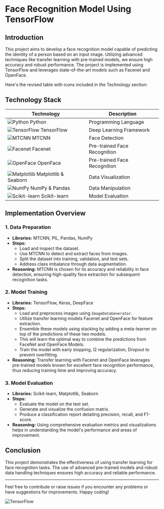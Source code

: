 # Face Recognition Model Using TensorFlow

## Introduction
This project aims to develop a face recognition model capable of predicting the identity of a person based on an input image. Utilizing advanced techniques like transfer learning with pre-trained models, we ensure high accuracy and robust performance. The project is implemented using TensorFlow and leverages state-of-the-art models such as Facenet and OpenFace.

Here's the revised table with icons included in the Technology section:

## Technology Stack
| Technology                                                   | Description                    |
|--------------------------------------------------------------|--------------------------------|
| ![Python](https://img.icons8.com/color/48/000000/python.png) Python                | Programming Language           |
| ![TensorFlow](https://img.icons8.com/color/48/000000/tensorflow.png) TensorFlow    | Deep Learning Framework        |
| ![MTCNN](https://img.icons8.com/color/48/000000/face-id.png) MTCNN                 | Face Detection                 |
| ![Facenet](https://img.icons8.com/color/48/000000/facial-recognition-scan.png) Facenet | Pre-trained Face Recognition   |
| ![OpenFace](https://img.icons8.com/color/48/000000/facial-recognition-scan.png) OpenFace | Pre-trained Face Recognition   |
| ![Matplotlib](https://img.icons8.com/color/48/000000/bar-chart.png) Matplotlib & Seaborn | Data Visualization             |
| ![NumPy](https://img.icons8.com/color/48/000000/numpy.png) NumPy & Pandas         | Data Manipulation              |
| ![Scikit-learn](https://camo.githubusercontent.com/632fad41ad7b3cbaf743281aa2332b3215ad9c621f7e3ffeb9f2274207a82a88/68747470733a2f2f696d672e736869656c64732e696f2f62616467652f2d5363696b69745f4c6561726e2d4637393331453f7374796c653d666c6174266c6f676f3d7363696b69742d6c6561726e266c6f676f436f6c6f723d7768697465) Scikit-learn | Model Evaluation               |

## Implementation Overview

### 1. Data Preparation
   - **Libraries:** MTCNN, PIL, Pandas, NumPy
   - **Steps:**
     - Load and inspect the dataset.
     - Use MTCNN to detect and extract faces from images.
     - Split the dataset into training, validation, and test sets.
     - Address class imbalance through data augmentation.
   - **Reasoning:** MTCNN is chosen for its accuracy and reliability in face detection, ensuring high-quality face extraction for subsequent recognition tasks.

### 2. Model Training
   - **Libraries:** TensorFlow, Keras, DeepFace
   - **Steps:**
     - Load and preprocess images using `ImageDataGenerator`.
     - Utilize transfer learning models Facenet and OpenFace for feature extraction.
     - Ensemble these models using stacking by adding a meta-learner on top of the predictions of these two models.
     - This will learn the optimal way to combine the predictions from FaceNet and OpenFace Models.
     - Train the model with early stopping, l2 regularization, Dropout to prevent overfitting.
   - **Reasoning:** Transfer learning with Facenet and OpenFace leverages pre-trained models known for excellent face recognition performance, thus reducing training time and improving accuracy.

### 3. Model Evaluation
   - **Libraries:** Scikit-learn, Matplotlib, Seaborn
   - **Steps:**
     - Evaluate the model on the test set.
     - Generate and visualize the confusion matrix.
     - Produce a classification report detailing precision, recall, and F1-score.
   - **Reasoning:** Using comprehensive evaluation metrics and visualizations helps in understanding the model's performance and areas of improvement.

## Conclusion
This project demonstrates the effectiveness of using transfer learning for face recognition tasks. The use of advanced pre-trained models and robust data handling techniques ensures high accuracy and reliable performance.

---


Feel free to contribute or raise issues if you encounter any problems or have suggestions for improvements. Happy coding!

![TensorFlow](https://img.icons8.com/color/48/000000/tensorflow.png)
